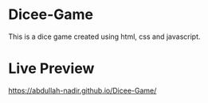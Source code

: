 # Dicee-Game


This is a dice game created using html, css and javascript.


# Live Preview


https://abdullah-nadir.github.io/Dicee-Game/

